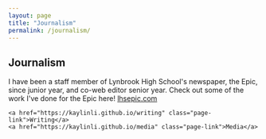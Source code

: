 ```yaml
---
layout: page
title: "Journalism"
permalink: /journalism/
---
```

<head>
	<link rel="stylesheet" type="text/css" href="page.css">
</head>
<body>
	<h2>Journalism</h2>
	I have been a staff member of Lynbrook High School's newspaper, the Epic, since junior year, and co-web editor senior year. Check out some of the work I've done for the Epic here!
	<a href="https://lhsepic.com/">lhsepic.com</a>

	
	<a href="https://kaylinli.github.io/writing" class="page-link">Writing</a>
	<a href="https://kaylinli.github.io/media" class="page-link">Media</a>
</body>